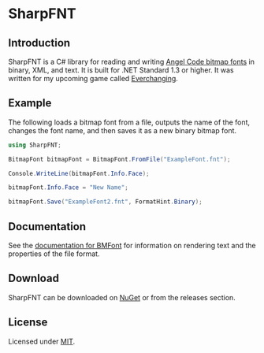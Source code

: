 # SharpFNT

## Introduction
SharpFNT is a C# library for reading and writing [Angel Code bitmap fonts](http://www.angelcode.com/products/bmfont/) in binary, XML, and text. It is built for .NET Standard 1.3 or higher. It was written for my upcoming game called [Everchanging](https://www.beacongames.com). 

## Example
The following loads a bitmap font from a file, outputs the name of the font, changes the font name, and then saves it as a new binary bitmap font.
```csharp
using SharpFNT;

BitmapFont bitmapFont = BitmapFont.FromFile("ExampleFont.fnt");

Console.WriteLine(bitmapFont.Info.Face);

bitmapFont.Info.Face = "New Name";

bitmapFont.Save("ExampleFont2.fnt", FormatHint.Binary);
```

## Documentation
See the [documentation for BMFont](http://www.angelcode.com/products/bmfont/documentation.html) for information on rendering text and the properties of the file format.

## Download
SharpFNT can be downloaded on [NuGet](https://www.nuget.org/packages/SharpFNT/) or from the releases section.

## License
Licensed under [MIT](LICENSE).
